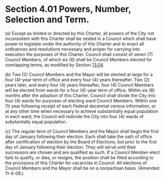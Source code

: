 Section 4.01 Powers, Number, Selection and Term.
================================================

​(a) Except as limited or directed by this Charter, all powers of the
City not inconsistent with this Charter shall be vested in a Council
which shall have power to legislate under the authority of this Charter
and to enact all ordinances and resolutions necessary and proper for
carrying into execution the purposes of this Charter. Council shall
consist of seven (7) Council Members, of which six (6) shall be Council
Members elected for overlapping terms, as modified by Section
[13.04](14bb022d.html).

​(b) Two (2) Council Members and the Mayor will be elected at large for
a four (4)-year term of office and every four (4) years thereafter. Two
(2) years later, and every four (4) years thereafter, four (4) Council
Members will be elected from wards for a four (4)-year term of office.
Within six (6) months after the adoption of this Charter, Council shall
divide the City into four (4) wards for purposes of electing ward
Council Members. Within one (1) year following receipt of each Federal
decennial census information, or at any other time when necessary to
achieve substantially equal population in each ward, the Council will
redivide the City into four (4) wards of substantially equal population.

​(c) The regular term of Council Members and the Mayor shall begin the
first day of January following their election. Each shall take the oath
of office after certification of election by the Board of Elections, but
prior to the first day of January following their election. They will
serve until their successors are chosen and are qualified as such. If a
Council Member-elect fails to qualify, or dies, or resigns, the position
shall be filled according to the provisions of this Charter for
vacancies in Council. All elections of Council Members and the Mayor
shall be on a nonpartisan basis. (Amended 11-4-08.)
